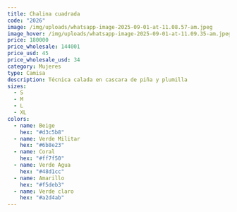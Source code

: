 ```yaml
---
title: Chalina cuadrada
code: "2026"
image: /img/uploads/whatsapp-image-2025-09-01-at-11.08.57-am.jpeg
image_hover: /img/uploads/whatsapp-image-2025-09-01-at-11.09.35-am.jpeg
price: 180000
price_wholesale: 144001
price_usd: 45
price_wholesale_usd: 34
category: Mujeres
type: Camisa
description: Técnica calada en cascara de piña y plumilla
sizes:
  - S
  - M
  - L
  - XL
colors:
  - name: Beige
    hex: "#d3c5b8"
  - name: Verde Militar
    hex: "#6b8e23"
  - name: Coral
    hex: "#ff7f50"
  - name: Verde Agua
    hex: "#48d1cc"
  - name: Amarillo
    hex: "#f5deb3"
  - name: Verde claro
    hex: "#a2d4ab"
---
```

